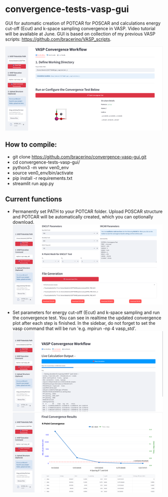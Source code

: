# convergence-tests-vasp-gui
GUI for automatic creation of POTCAR for POSCAR and calculations energy cut-off (Ecut) and k-space sampling convergence in VASP.
Video tutorial will be available at June. GUI is based on collection of my previous VASP scripts: https://github.com/bracerino/VASP_scripts.

![GUI for VASP convergence tests and automatic creation of POTCAR](vasp_convergence_gui/1.png)

## How to compile:
- git clone https://github.com/bracerino/convergence-vasp-gui.git
- cd convergence-tests-vasp-gui/  
- python3 -m venv ven0_env  
- source ven0_env/bin/activate  
- pip install -r requirements.txt  
- streamlit run app.py 

## Current functions
- Permanently set PATH to your POTCAR folder. Upload POSCAR structure and POTCAR will be automatically created, which you can optionally download.
![GUI for VASP convergence tests and automatic creation of POTCAR](vasp_convergence_gui/2.png)

- Set parameters for energy cut-off (Ecut) and k-space sampling and run the convergence test. You can see in realtime the updated convergence plot after each step is finished. In the sidebar, do not forget to set the vasp command that will be run 'e.g. mpirun -np 4 vasp_std'.
![GUI for VASP convergence tests and automatic creation of POTCAR](vasp_convergence_gui/2_1.png)
![GUI for VASP convergence tests and automatic creation of POTCAR](vasp_convergence_gui/3.png)
